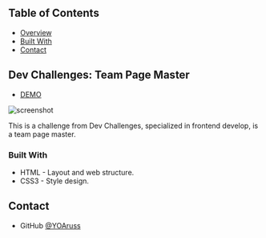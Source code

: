 <!-- TABLE OF CONTENTS -->


## Table of Contents


- [Overview](#overview)
- [Built With](#built-with)
- [Contact](#contact)


<!-- OVERVIEW -->


## Dev Challenges: Team Page Master


- [DEMO](https://devchallenges-team-page-master.netlify.app/)


![screenshot]()


This is a challenge from Dev Challenges, specialized in frontend develop, is a team page master.


### Built With

- HTML - Layout and web structure.
- CSS3 - Style design.


## Contact

- GitHub [@YOAruss](https://{github.com/YOAruss})
